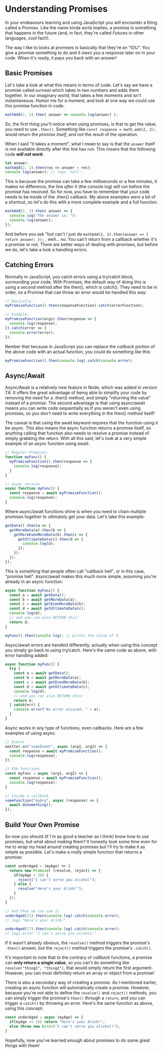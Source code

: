 # Understanding Promises

In your endeavours learning and using JavaScript you will encounter a thing called a _Promise_. Like the name kinda sorta implies, a promise is something that happens in the future \(and, in fact, they're called _Futures_ in other languages, cool fact!\).

The way I like to looks at promises is basically that they're an "IOU". You give a promise something to do and it _owes_ you a response later on in your code. When it's ready, it pays you back with an answer!

## Basic Promises

Let's take a look at what this means in terms of code. Let's say we have a promise called `mathAdd` which takes in two numbers and adds them together. In our imaginary world, that takes a few moments and isn't instantaneous. Humor me for a moment, and look at one way we could use this promise function in code:

```javascript
mathAdd(2, 2).then( answer => console.log(answer) );
```

So, the first thing you'll notice when using promises, is that to get the value, you need to use `.then()`. Something like `const response = math.add(2, 2);` would return the _promise itself_, and not the result of the operation.

When I said "it takes a moment", what I mean to say is that the `answer` itself is not available directly after this line has run. This means that the following code _**will not work**_:

```javascript
let answer;
mathAdd(2, 2).then(res => answer = res);
console.log(answer); // logs `null`;
```

This is because the promise can take a few milliseconds or a few minutes, it makes no difference, the line _after_ it \(the console log\) will run before the promise has resolved. So for now, you have to remember that your code needs to be inside of the .then\(\) callback. My above examples were a bit of a shortcut, so let's do this with a more complete example and a full function.

```javascript
mathAdd(2, 2).then( answer => {
  console.log("The answer is: ");
  console.log(answer);
});
```

And before you ask "but can't I just do `mathAdd(2, 2).then(answer => { return answer; });` , well... no. You can't return from a callback whether it's a promise or not. There _are_ better ways of dealing with promises, but before we do, let's take a look a handling errors.

## Catching Errors

Normally in JavaScript, you catch errors using a try/catch block, surrounding your code. With Promises, the default way of doing this is using a second method after the then\(\), which is catch\(\). They need to be in order, so a Promise that can throw an error would be handled this way:

```javascript
// Basically: 
myPromiseFunction().then(responseFunction).catch(errorFunction);

// Example: 
myPromiseFunction(args).then(response => {
  console.log(response);
}).catch(error => {
  console.error(error);
});
```

Rember that because in JavaScript you can replace the _callback_ portion of the above code with an actual function, you could do something like this:

```javascript
myPromiseFunction().then(console.log).catch(console.error);
```

## Async/Await

Async/Await is a relatively new feature in Node, which was added in version 7.6. It offers the great advantage of being able to simplify your code by removing the need for a .then\(\) method, and simply "returning the value" instead of a promise. The second advantage is that using async/await means you can write code sequentially as if you weren't even using promises, so you don't need to write everything in the then\(\) method itself!

The caveat is that using the await keyword requires that the function using it be async. This also means the async function returns a promise itself, so anything calling that function also needs to resolve a promise instead of simply grabbing the return. With all this said, let's look at a very simple example of an async function using await:

```javascript
// Regular Promises: 
function myFunc() {
  myPromiseFunction().then(response => {
    console.log(response);
  }
}

// async version
async function myFunc() {
  const response = await myPromiseFunction();
  console.log(response);
}
```

Where async/await functions shine is when you need to chain multiple promises together to ultimately get your data. Let's take this example:

```javascript
getData().then(a => { 
  getMoreData(a).then(b => {
    getMoreEvenMoreData(b).then(c => {
      getUltimateData(c).then(d => {
        console.log(d);
      });
    });
  });
});
```

This is something that people often call "callback hell", or in this case, "promise hell". Async/await makes this much more simple, assuming you're already in an async function:

```javascript
async function myFunc() {
  const a = await getData();
  const b = await getMoreData(a);
  const c = await getEvenMoreData(b);
  const d = await getUltimateData(c);
  console.log(d);
  // and you can also RETURN this!
  return d;
}

myFunc().then(console.log); // prints the value of d
```

Async/await errors are handled differently, actually when using this concept you simply go back to using try/catch. Here's the same code as above, with error handling added:

```javascript
async function myFunc() {
  try {
    const a = await getData();
    const b = await getMoreData(a);
    const c = await getEvenMoreData(b);
    const d = await getUltimateData(c);
    console.log(d);
    // and you can also RETURN this!
    return d;
  } catch(err) {
    console.error("An error occured: " + e);
  }
}
```

Async works in any type of functions, even callbacks. Here are a few examples of using async.

```javascript
// Events
emitter.on("someEvent", async (arg1, arg2) => {
  const response = await myPromiseFunction();
  console.log(response);
});

// ES6 functions
const myFunc = async (arg1, arg2) => {
  const response = await myPromiseFunction();
  console.log(response);
}

// Inside a callback
someFunction("myArg", async (response) => {
  await doSomething();
});
```

## Build Your Own Promise

So now you should \(if I'm as good a teacher as I think\) know how to _use_ promises, but what about _making_ them? It honestly took some time even for me to wrap my head around creating promises but I'll try to make it as simple as possible. Let's make a _really_ simple function that returns a promise:

```javascript
const underAged = (myAge) => {
  return new Promise( (resolve, reject) => {
    if(myAge < 18) {
      reject("I can't serve you alcohol");
    } else {
      resolve("Here's your drink!");
    }
  });
}

// And then we can use it
underAged(21).then(console.log).catch(console.error);
// logs "Here's your drink!"

underAged(17).then(console.log).catch(console.error);
// logs error "I can't serve you alcohol!"
```

If it wasn't already obvious, the `resolve()` method triggers the promise's `.then()` answer, but the `reject()` method triggers the promise's `.catch()`.

It's important to note that to the contrary of _callback_ functions, a promise can **only return a single value**, so you can't do something like `resolve("thing1", "thing2")`, that would simply return the first argument. However, you can most definitely return an array or object from a promise!

There is also a secondary way of creating a promise. As I mentioned earlier, creating an async function will automatically create a promise. However, because you're not able to define the `resolve()` and `reject()` methods, you can simply trigger the promise's `then()` through a `return`, and you can trigger a `catch()` by throwing an error. Here's the same function as above, using this concept:

```javascript
const underAged = async (myAge) => {
  if(myAge >= 18) return "Here's your drink!";
  else throw new Error("I can't serve you alcohol!");
}
```

Hopefully, now you've learned enough about promises to do some great things with them!

